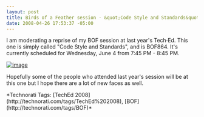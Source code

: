 ```yaml
---
layout: post
title: Birds of a Feather session - &quot;Code Style and Standards&quot;
date: 2008-04-26 17:53:37 -05:00
---
```


I am moderating a reprise of my BOF session at last year's Tech·Ed. This one is simply called "Code Style and Standards", and is BOF864. It's currently scheduled for Wednesday, June 4 from 7:45 PM - 8:45 PM.

[![image](http://gwb.blob.core.windows.net/sdorman/WindowsLiveWriter/BirdsofaFeathersessionCodeStyleandStanda_F769/image_thumb.png)](http://gwb.blob.core.windows.net/sdorman/WindowsLiveWriter/BirdsofaFeathersessionCodeStyleandStanda_F769/image_2.png) 

Hopefully some of the people who attended last year's session will be at this one but I hope there are a lot of new faces as well.
  <div class="wlWriterSmartContent" id="scid:0767317B-992E-4b12-91E0-4F059A8CECA8:4409ca62-4519-4204-95fe-4ffc29dbece3" style="padding-right: 0px; display: inline; padding-left: 0px; padding-bottom: 0px; margin: 0px; padding-top: 0px">*Technorati Tags: [TechEd 2008](http://technorati.com/tags/TechEd%202008), [BOF](http://technorati.com/tags/BOF)*</div>
